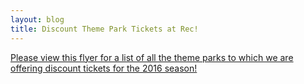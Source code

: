 ```yaml
---
layout: blog
title: Discount Theme Park Tickets at Rec!
---
```


[Please view this flyer for a list of all the theme parks to which we are offering discount tickets for the 2016 season!](https://storage.googleapis.com/static.rutherford-nj.com/recreation/Discount%20Theme%20Park%20Tickets.pdf)

